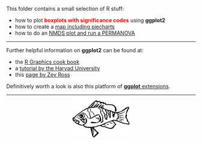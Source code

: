 This folder contains a small selection of R stuff:

-   how to plot <span style="color:red">**boxplots with significance codes**</span>
    using **ggplot2**
-   how to create a [map including piecharts](pieMap/pieMap.html)
-   how to do an [NMDS plot and run a
    PERMANOVA](permanova/Permanova-tutorial.html)

------------------------------------------------------------------------

Further helpful information on **ggplot2** can be found at:

-   the [R Graphics cook book](http://www.cookbook-r.com/Graphs/)
-   a [tutorial by the Harvad
    University](http://tutorials.iq.harvard.edu/R/Rgraphics/Rgraphics.html#introduction)
-   this [page by Zev
    Ross](http://zevross.com/blog/2014/08/04/beautiful-plotting-in-r-a-ggplot2-cheatsheet-3/)

Definitively worth a look is also this platform of [**ggplot**
extensions](http://www.ggplot2-exts.org/).

------------------------------------------------------------------------
<p align="center">
<img width=30%, src="./img.svg">
</p>
